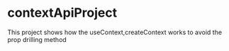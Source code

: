 # contextApiProject
This project shows how the useContext,createContext works to avoid the prop drilling method
